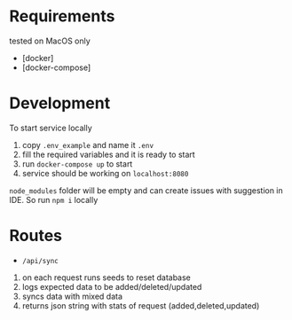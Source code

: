 # Requirements

tested on MacOS only

* [docker]
* [docker-compose]

# Development

To start service locally
1. copy `.env_example` and name it `.env`
2. fill the required variables and it is ready to start
3. run `docker-compose up` to start
4. service should be working on `localhost:8080`

`node_modules` folder will be empty and can create issues with suggestion in IDE. So run `npm i` locally

# Routes

- `/api/sync`

1. on each request runs seeds to reset database
2. logs expected data to be added/deleted/updated
3. syncs data with mixed data
4. returns json string with stats of request (added,deleted,updated)

